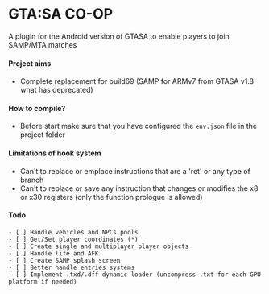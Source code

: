 # GTA:SA CO-OP
A plugin for the Android version of GTASA to enable players to join SAMP/MTA matches

#### Project aims
- Complete replacement for build69 (SAMP for ARMv7 from GTASA v1.8 what has deprecated)

#### How to compile?
- Before start make sure that you have configured the `env.json` file in the project folder

#### Limitations of hook system
- Can't to replace or emplace instructions that are a 'ret' or any type of branch
- Can't to replace or save any instruction that changes or modifies the x8 or x30 registers (only the function prologue is allowed)

#### Todo
```
- [ ] Handle vehicles and NPCs pools
- [ ] Get/Set player coordinates (*)
- [ ] Create single and multiplayer player objects
- [ ] Handle life and AFK
- [ ] Create SAMP splash screen
- [ ] Better handle entries systems
- [ ] Implement .txd/.dff dynamic loader (uncompress .txt for each GPU platform if needed)
```
